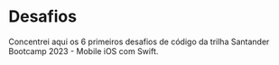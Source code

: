 # Desafios
Concentrei aqui os 6 primeiros desafios de código da trilha Santander Bootcamp 2023 -  Mobile iOS com Swift.

